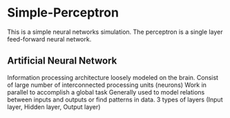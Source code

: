 # Simple-Perceptron
This is a simple neural networks simulation. The perceptron is a single layer feed-forward neural network. 

## Artificial Neural Network

Information processing architecture loosely modeled on the brain.
Consist of large number of interconnected processing units (neurons)
Work in parallel to accomplish a global task
Generally used to model relations between inputs and outputs or find patterns in data.
3 types of layers (Input layer, Hidden layer, Output layer)
